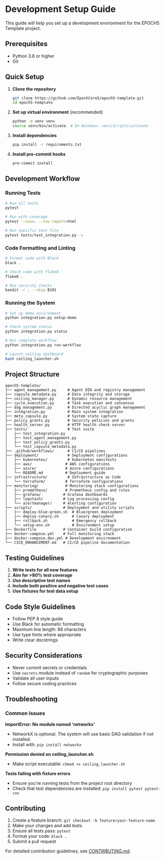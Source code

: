 # Development Setup Guide

This guide will help you set up a development environment for the EPOCH5 Template project.

## Prerequisites

- Python 3.8 or higher
- Git

## Quick Setup

1. **Clone the repository**
   ```bash
   git clone https://github.com/EpochCore5/epoch5-template.git
   cd epoch5-template
   ```

2. **Set up virtual environment** (recommended)
   ```bash
   python -m venv venv
   source venv/bin/activate  # On Windows: venv\Scripts\activate
   ```

3. **Install dependencies**
   ```bash
   pip install -r requirements.txt
   ```

4. **Install pre-commit hooks**
   ```bash
   pre-commit install
   ```

## Development Workflow

### Running Tests

```bash
# Run all tests
pytest

# Run with coverage
pytest --cov=. --cov-report=html

# Run specific test file
pytest tests/test_integration.py -v
```

### Code Formatting and Linting

```bash
# Format code with Black
black .

# Check code with flake8
flake8 .

# Run security checks
bandit -r . --skip B101
```

### Running the System

```bash
# Set up demo environment
python integration.py setup-demo

# Check system status
python integration.py status

# Run complete workflow
python integration.py run-workflow

# Launch ceiling dashboard
bash ceiling_launcher.sh
```

## Project Structure

```
epoch5-template/
├── agent_management.py     # Agent DID and registry management
├── capsule_metadata.py     # Data integrity and storage
├── ceiling_manager.py      # Dynamic resource management
├── cycle_execution.py      # Task execution and consensus
├── dag_management.py       # Directed acyclic graph management
├── integration.py          # Main system integration
├── meta_capsule.py         # System state capture
├── policy_grants.py        # Security policies and grants
├── health_server.py        # HTTP health check server
├── tests/                  # Test suite
│   ├── test_integration.py
│   ├── test_agent_management.py
│   ├── test_policy_grants.py
│   └── test_capsule_metadata.py
├── .github/workflows/      # CI/CD pipelines
├── deployment/             # Deployment configurations
│   ├── kubernetes/         # Kubernetes manifests
│   ├── aws/               # AWS configurations
│   ├── azure/             # Azure configurations
│   └── README.md          # Deployment guide
├── infrastructure/         # Infrastructure as Code
│   └── terraform/         # Terraform configurations
├── monitoring/            # Monitoring stack configurations
│   ├── prometheus/        # Prometheus config and rules
│   ├── grafana/          # Grafana dashboards
│   ├── logstash/         # Log processing config
│   └── alertmanager/     # Alerting configuration
├── scripts/              # Deployment and utility scripts
│   ├── deploy-blue-green.sh  # Blue/green deployment
│   ├── deploy-canary.sh      # Canary deployment
│   ├── rollback.sh           # Emergency rollback
│   └── setup-env.sh          # Environment setup
├── Dockerfile            # Container build configuration
├── docker-compose.yml    # Full monitoring stack
├── docker-compose.dev.yml # Development environment
└── CICD_ENHANCEMENT.md   # CI/CD pipeline documentation
```

## Testing Guidelines

1. **Write tests for all new features**
2. **Aim for >80% test coverage**
3. **Use descriptive test names**
4. **Include both positive and negative test cases**
5. **Use fixtures for test data setup**

## Code Style Guidelines

- Follow PEP 8 style guide
- Use Black for automatic formatting
- Maximum line length: 88 characters
- Use type hints where appropriate
- Write clear docstrings

## Security Considerations

- Never commit secrets or credentials
- Use `secrets` module instead of `random` for cryptographic purposes
- Validate all user inputs
- Follow secure coding practices

## Troubleshooting

### Common Issues

**ImportError: No module named 'networkx'**
- NetworkX is optional. The system will use basic DAG validation if not installed.
- Install with: `pip install networkx`

**Permission denied on ceiling_launcher.sh**
- Make script executable: `chmod +x ceiling_launcher.sh`

**Tests failing with fixture errors**
- Ensure you're running tests from the project root directory
- Check that test dependencies are installed: `pip install pytest pytest-cov`

## Contributing

1. Create a feature branch: `git checkout -b feature/your-feature-name`
2. Make your changes and add tests
3. Ensure all tests pass: `pytest`
4. Format your code: `black .`
5. Submit a pull request

For detailed contribution guidelines, see [CONTRIBUTING.md](CONTRIBUTING.md).